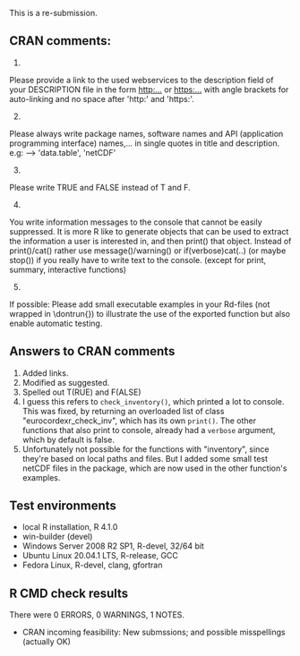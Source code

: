 This is a re-submission.

## CRAN comments:

1. 
Please provide a link to the used webservices to the description field
of your DESCRIPTION file in the form
<http:...> or <https:...>
with angle brackets for auto-linking and no space after 'http:' and
'https:'.

2.
Please always write package names, software names and API (application
programming interface) names,... in single quotes in title and
description. e.g: --> 'data.table', 'netCDF'

3.
Please write TRUE and FALSE instead of T and F.

4.
You write information messages to the console that cannot be easily
suppressed. It is more R like to generate objects that can be used to
extract the information a user is interested in, and then print() that
object. Instead of print()/cat() rather use message()/warning() or
if(verbose)cat(..) (or maybe stop()) if you really have to write text to
the console. (except for print, summary, interactive functions)

5.
If possible: Please add small executable examples in your Rd-files (not
wrapped in \dontrun{}) to illustrate the use of the exported function
but also enable automatic testing.



## Answers to CRAN comments

1. Added links.
2. Modified as suggested.
3. Spelled out T(RUE) and F(ALSE)
4. I guess this refers to `check_inventory()`, which printed a lot to console. This was fixed, by returning an overloaded list of class "eurocordexr_check_inv", which has its own `print()`. The other functions that also print to console, already had a `verbose` argument, which by default is false.
5. Unfortunately not possible for the functions with "inventory", since they're based on local paths and files. But I added some small test netCDF files in the package, which are now used in the other function's examples.


## Test environments

-   local R installation, R 4.1.0
-   win-builder (devel)
-   Windows Server 2008 R2 SP1, R-devel, 32/64 bit
-   Ubuntu Linux 20.04.1 LTS, R-release, GCC
-   Fedora Linux, R-devel, clang, gfortran


## R CMD check results

There were 0 ERRORS, 0 WARNINGS, 1 NOTES.

- CRAN incoming feasibility: New submssions; and possible misspellings (actually OK)
